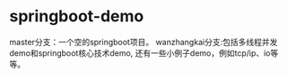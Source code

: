 # springboot-demo
master分支：一个空的springboot项目。
wanzhangkai分支:包括多线程并发demo和springboot核心技术demo,
还有一些小例子demo，例如tcp/ip、io等等。
